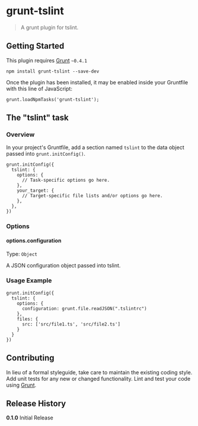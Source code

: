 # grunt-tslint

> A grunt plugin for tslint.

## Getting Started
This plugin requires [Grunt](http://gruntjs.com/) `~0.4.1`

```npm install grunt-tslint --save-dev```

Once the plugin has been installed, it may be enabled inside your Gruntfile with this line of JavaScript:

```grunt.loadNpmTasks('grunt-tslint');```

## The "tslint" task

### Overview
In your project's Gruntfile, add a section named `tslint` to the data object passed into `grunt.initConfig()`.

```
grunt.initConfig({
  tslint: {
    options: {
      // Task-specific options go here.
    },
    your_target: {
      // Target-specific file lists and/or options go here.
    },
  },
})
```

### Options

#### options.configuration
Type: `Object`

A JSON configuration object passed into tslint.

### Usage Example

```
grunt.initConfig({
  tslint: {
    options: {
      configuration: grunt.file.readJSON(".tslintrc")
    },
    files: {
      src: ['src/file1.ts', 'src/file2.ts']
    }
  }
})
```

## Contributing
In lieu of a formal styleguide, take care to maintain the existing coding style. Add unit tests for any new or changed functionality. Lint and test your code using [Grunt](http://gruntjs.com/).

## Release History
**0.1.0** Initial Release
